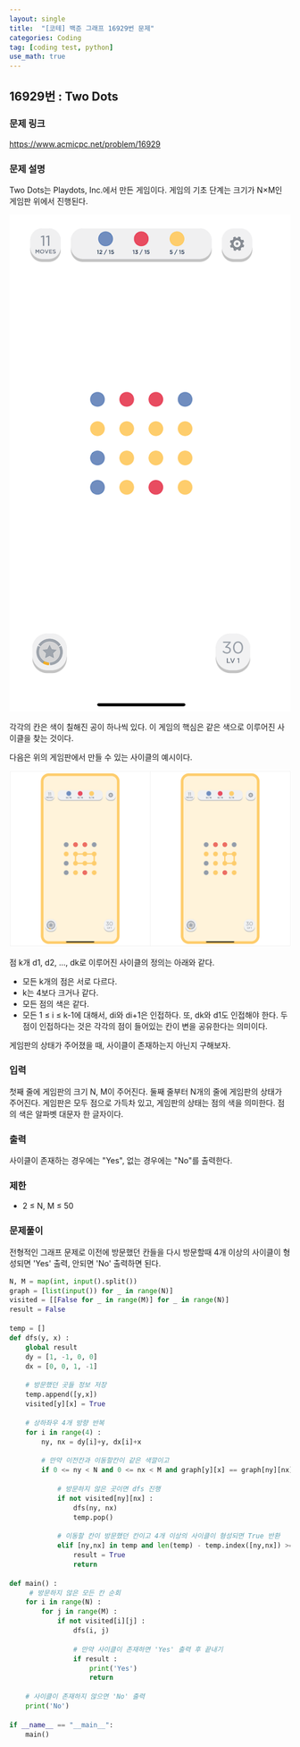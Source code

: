 ```yaml
---
layout: single
title:  "[코테] 백준 그래프 16929번 문제"
categories: Coding
tag: [coding test, python]
use_math: true
---
```


## 16929번 : Two Dots
### 문제 링크
<https://www.acmicpc.net/problem/16929>

### 문제 설명
Two Dots는 Playdots, Inc.에서 만든 게임이다. 게임의 기초 단계는 크기가 N×M인 게임판 위에서 진행된다.

![그림1](/images/20241101_1.png)

각각의 칸은 색이 칠해진 공이 하나씩 있다. 이 게임의 핵심은 같은 색으로 이루어진 사이클을 찾는 것이다.

다음은 위의 게임판에서 만들 수 있는 사이클의 예시이다.

![그림1](/images/20241101_2.png)

점 k개 d1, d2, ..., dk로 이루어진 사이클의 정의는 아래와 같다.

- 모든 k개의 점은 서로 다르다. 
- k는 4보다 크거나 같다.
- 모든 점의 색은 같다.
- 모든 1 ≤ i ≤ k-1에 대해서, di와 di+1은 인접하다. 또, dk와 d1도 인접해야 한다. 두 점이 인접하다는 것은 각각의 점이 들어있는 칸이 변을 공유한다는 의미이다.

게임판의 상태가 주어졌을 때, 사이클이 존재하는지 아닌지 구해보자.

### 입력
첫째 줄에 게임판의 크기 N, M이 주어진다. 둘째 줄부터 N개의 줄에 게임판의 상태가 주어진다. 게임판은 모두 점으로 가득차 있고, 게임판의 상태는 점의 색을 의미한다. 점의 색은 알파벳 대문자 한 글자이다.

### 출력
사이클이 존재하는 경우에는 "Yes", 없는 경우에는 "No"를 출력한다.

### 제한
- 2 ≤ N, M ≤ 50

### 문제풀이
전형적인 그래프 문제로 이전에 방문했던 칸들을 다시 방문할때 4개 이상의 사이클이 형성되면 'Yes' 출력, 안되면 'No' 출력하면 된다.


```python
N, M = map(int, input().split())
graph = [list(input()) for _ in range(N)]
visited = [[False for _ in range(M)] for _ in range(N)]
result = False

temp = []
def dfs(y, x) :        
    global result
    dy = [1, -1, 0, 0]
    dx = [0, 0, 1, -1]

    # 방문했던 곳들 정보 저장 
    temp.append([y,x])
    visited[y][x] = True

    # 상하좌우 4개 방향 반복
    for i in range(4) :
        ny, nx = dy[i]+y, dx[i]+x

        # 만약 이전칸과 이동할칸이 같은 색깔이고
        if 0 <= ny < N and 0 <= nx < M and graph[y][x] == graph[ny][nx] :
            
            # 방문하지 않은 곳이면 dfs 진행
            if not visited[ny][nx] :
                dfs(ny, nx)
                temp.pop()

            # 이동할 칸이 방문했던 칸이고 4개 이상의 사이클이 형성되면 True 반환
            elif [ny,nx] in temp and len(temp) - temp.index([ny,nx]) >= 4 :
                result = True
                return 

def main() :    
     # 방문하지 않은 모든 칸 순회
    for i in range(N) :
        for j in range(M) :   
            if not visited[i][j] :
                dfs(i, j) 

                # 만약 사이클이 존재하면 'Yes' 출력 후 끝내기
                if result :
                    print('Yes')
                    return

    # 사이클이 존재하지 않으면 'No' 출력
    print('No')
    
if __name__ == "__main__":
    main()
```
